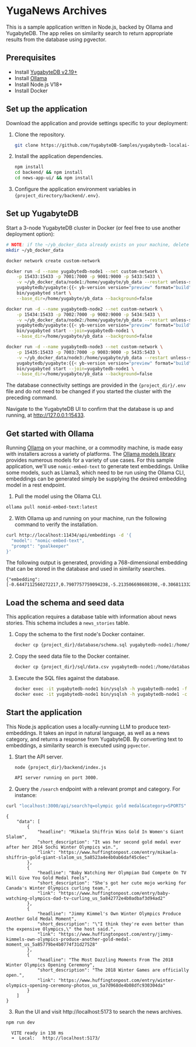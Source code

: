 # YugaNews Archives

This is a sample application written in Node.js, backed by Ollama and YugabyteDB. The app relies on similarity search to return appropriate results from the database using pgvector.

## Prerequisites

- Install [YugabyteDB v2.19+](https://download.yugabyte.com/)
- Install [Ollama](https://ollama.com/)
- Install Node.js V18+
- Install Docker

## Set up the application

Download the application and provide settings specific to your deployment:

1. Clone the repository.

   ```sh
   git clone https://github.com/YugabyteDB-Samples/yugabytedb-localai-programming-language-search.git
   ```

2. Install the application dependencies.

   ```sh
   npm install
   cd backend/ && npm install
   cd news-app-ui/ && npm install
   ```

3. Configure the application environment variables in `{project_directory/backend/.env}`.

## Set up YugabyteDB

Start a 3-node YugabyteDB cluster in Docker (or feel free to use another deployment option):

```sh
# NOTE: if the ~/yb_docker_data already exists on your machine, delete and re-create it
mkdir ~/yb_docker_data

docker network create custom-network

docker run -d --name yugabytedb-node1 --net custom-network \
    -p 15433:15433 -p 7001:7000 -p 9001:9000 -p 5433:5433 \
    -v ~/yb_docker_data/node1:/home/yugabyte/yb_data --restart unless-stopped \
    yugabytedb/yugabyte:{{< yb-version version="preview" format="build">}} \
    bin/yugabyted start \
    --base_dir=/home/yugabyte/yb_data --background=false

docker run -d --name yugabytedb-node2 --net custom-network \
    -p 15434:15433 -p 7002:7000 -p 9002:9000 -p 5434:5433 \
    -v ~/yb_docker_data/node2:/home/yugabyte/yb_data --restart unless-stopped \
    yugabytedb/yugabyte:{{< yb-version version="preview" format="build">}} \
    bin/yugabyted start --join=yugabytedb-node1 \
    --base_dir=/home/yugabyte/yb_data --background=false

docker run -d --name yugabytedb-node3 --net custom-network \
    -p 15435:15433 -p 7003:7000 -p 9003:9000 -p 5435:5433 \
    -v ~/yb_docker_data/node3:/home/yugabyte/yb_data --restart unless-stopped \
    yugabytedb/yugabyte:{{< yb-version version="preview" format="build">}} \
    bin/yugabyted start --join=yugabytedb-node1 \
    --base_dir=/home/yugabyte/yb_data --background=false
```

The database connectivity settings are provided in the `{project_dir}/.env` file and do not need to be changed if you started the cluster with the preceding command.

Navigate to the YugabyteDB UI to confirm that the database is up and running, at <http://127.0.0.1:15433>.

## Get started with Ollama

Running [Ollama](https://ollama.com/) on your machine, or a commodity machine, is made easy with installers across a variety of platforms. The [Ollama models library](https://ollama.com/library) provides numerous models for a variety of use cases. For this sample application, we'll use `nomic-embed-text` to generate text embeddings. Unlike some models, such as Llama3, which need to be run using the Ollama CLI, embeddings can be generated simply be supplying the desired embedding model in a rest endpoint.

1. Pull the model using the Ollama CLI.

```sh
ollama pull nomid-embed-text:latest
```

2. With Ollama up and running on your machine, run the following command to verify the installation.

```sh
curl http://localhost:11434/api/embeddings -d '{
  "model": "nomic-embed-text",
  "prompt": "goalkeeper"
}'
```

The following output is generated, providing a 768-dimensional embedding that can be stored in the database and used in similarity searches.

```output
{"embedding":[-0.6447112560272217,0.7907757759094238,-5.213506698608398,-0.3068113327026367,1.0435500144958496,-1.005386233329773,0.09141742438077927,0.4835842549800873,-1.3404604196548462,-0.2027662694454193,-1.247795581817627,1.249923586845398,1.9664828777313232,-0.4091946482658386,0.3923419713973999,...]}
```

## Load the schema and seed data

This application requires a database table with information about news stories. This schema includes a `news_stories` table.

1. Copy the schema to the first node's Docker container.

   ```sh
   docker cp {project_dir}/database/schema.sql yugabytedb-node1:/home/database
   ```

2. Copy the seed data file to the Docker container.

   ```sh
   docker cp {project_dir}/sql/data.csv yugabytedb-node1:/home/database
   ```

3. Execute the SQL files against the database.

   ```sh
   docker exec -it yugabytedb-node1 bin/ysqlsh -h yugabytedb-node1 -f /home/database/schema.sql
   docker exec -it yugabytedb-node1 bin/ysqlsh -h yugabytedb-node1 -c "\COPY news_stories(link,headline,category,short_description,authors,date,embeddings) from '/home/database/data.csv' DELIMITER ',' CSV HEADER;"
   ```

## Start the application

This Node.js application uses a locally-running LLM to produce text-embeddings. It takes an input in natural language, as well as a news category, and returns a response from YugabyteDB. By converting text to embeddings, a similarity search is executed using `pgvector`.

1. Start the API server.

   ```sh
   node {project_dir}/backend/index.js

   API server running on port 3000.
   ```

2. Query the `/search` endpoint with a relevant prompt and category. For instance:

```sh
curl "localhost:3000/api/search?q=olympic gold medal&category=SPORTS"
```

```output
{
    "data": [
        {
            "headline": "Mikaela Shiffrin Wins Gold In Women's Giant Slalom",
            "short_description": "It was her second gold medal ever after her 2014 Sochi Winter Olympics win.",
            "link": "https://www.huffingtonpost.com/entry/mikaela-shiffrin-gold-giant-slalom_us_5a8523a4e4b0ab6daf45c6ec"
        },
        {
            "headline": "Baby Watching Her Olympian Dad Compete On TV Will Give You Gold Medal Feels",
            "short_description": "She's got her cute mojo working for Canada's Winter Olympics curling team.",
            "link": "https://www.huffingtonpost.com/entry/baby-watching-olympics-dad-tv-curling_us_5a842772e4b0adbaf3d94ad2"
        },
        {
            "headline": "Jimmy Kimmel's Own Winter Olympics Produce Another Gold Medal Moment",
            "short_description": "\"I think they're even better than the expensive Olympics,\" the host said.",
            "link": "https://www.huffingtonpost.com/entry/jimmy-kimmels-own-olympics-produce-another-gold-medal-moment_us_5a85779be4b0774f31d27528"
        },
        {
            "headline": "The Most Dazzling Moments From The 2018 Winter Olympics Opening Ceremony",
            "short_description": "The 2018 Winter Games are officially open.",
            "link": "https://www.huffingtonpost.com/entry/winter-olympics-opening-ceremony-photos_us_5a7d968de4b08dfc930304da"
        }
    ]
}
```

3. Run the UI and visit http://localhost:5173 to search the news archives.

```sh
npm run dev
```

```output
  VITE ready in 138 ms
  ➜  Local:   http://localhost:5173/
```
